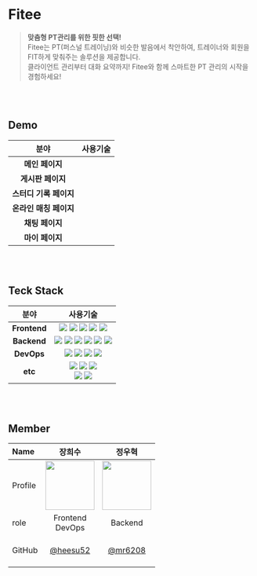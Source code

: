# Fitee
>**맞춤형 PT관리를 위한 핏한 선택!**<br>
>Fitee는 PT(퍼스널 트레이닝)와 비슷한 발음에서 착안하여, 트레이너와 회원을 FIT하게 맞춰주는 솔루션을 제공합니다. <br>
>클라이언트 관리부터 대화 요약까지! Fitee와 함께 스마트한 PT 관리의 시작을 경험하세요!


<br><br>
## Demo
| 분야| 사용기술  |
|:----:|:------:|
| **메인 페이지**|  |
| **게시판 페이지**  |   |
| **스터디 기록 페이지**  |  |
| **온라인 매칭 페이지**  |    |
| **채팅 페이지**  |  |
| **마이 페이지**  |  |


<br><br>
## Teck Stack
|분야| 사용기술  |
|:---:|:----------:|
| **Frontend**  |   <img src="https://img.shields.io/badge/typescript-3178C6?style=for-the-badge&logo=typescript&logoColor=ffffff"/> <img src="https://img.shields.io/badge/REACT-61DAFB?style=for-the-badge&logo=React&logoColor=000000"/> <img src="https://img.shields.io/badge/styledcomponents-DB7093?style=for-the-badge&logo=styledcomponents&logoColor=ffffff"/> <img src="https://img.shields.io/badge/prettier-F7B93E?style=for-the-badge&logo=prettier&logoColor=ffffff"/> <img src="https://img.shields.io/badge/eslint-4B32C3?style=for-the-badge&logo=eslint&logoColor=ffffff"/> |
| **Backend**  | <img src="https://img.shields.io/badge/springboot-6DB33F?style=for-the-badge&logo=springboot&logoColor=ffffff"/>  <img src="https://img.shields.io/badge/springsecurity-6DB33F?style=for-the-badge&logo=springsecurity&logoColor=ffffff"/> <img src="https://img.shields.io/badge/spring-6DB33F?style=for-the-badge&logo=spring&logoColor=ffffff"/>  <img src="https://img.shields.io/badge/rabbitmq-FF6600?style=for-the-badge&logo=rabbitmq&logoColor=ffffff"/> <img src="https://img.shields.io/badge/amazonrds-527FFF?style=for-the-badge&logo=amazonrds&logoColor=000000"/> <img src="https://img.shields.io/badge/mariadb-003545?style=for-the-badge&logo=mariadb&logoColor=ffffff"/>  | 
| **DevOps**  | <img src="https://img.shields.io/badge/nginx-009639?style=for-the-badge&logo=nginx&logoColor=ffffff"/> <img src="https://img.shields.io/badge/docker-2496ED?style=for-the-badge&logo=docker&logoColor=ffffff"/> <img src="https://img.shields.io/badge/amazonec2-FF9900?style=for-the-badge&logo=amazonec2&logoColor=ffffff"/> <img src="https://img.shields.io/badge/amazons3-569A31?style=for-the-badge&logo=amazons3&logoColor=ffffff"/> |
| **etc**  | <img src="https://img.shields.io/badge/swagger-85EA2D?style=for-the-badge&logo=swagger&logoColor=ffffff"/> <img src="https://img.shields.io/badge/github-181717?style=for-the-badge&logo=github&logoColor=ffffff"/> <img src="https://img.shields.io/badge/notion-000000?style=for-the-badge&logo=notion&logoColor=ffffff"/> <br> <img src="https://img.shields.io/badge/figma-F24E1E?style=for-the-badge&logo=figma&logoColor=ffffff"/> <img src="https://img.shields.io/badge/postman-FF6C37?style=for-the-badge&logo=postman&logoColor=ffffff"/>|

<br><br>


## Member
| Name    | <center>장희수</center>   |                <center>정우혁</center>        |
| :------ | :---------------------------------------------------------: | :-----------------------------------------------------------: |
| Profile | <img src="https://github.com/user-attachments/assets/7a645443-b51f-4a36-aba9-319326088799" width="100" height="100">  | <img src="https://github.com/TUK2024CD-Studymate/.github/assets/83015089/525fdd33-3323-488a-a4c3-7d51dbf9c95a" width="100" height="100">  |
| role    |                 <center> Frontend<br> DevOps</center>                  |                   <center> Backend </center>               |             
| GitHub  | &nbsp;&nbsp;<center>[@heesu52](https://github.com/heesu52)</center>&nbsp;&nbsp; | &nbsp;&nbsp;<center>[@mr6208](https://github.com/mr6208)</center>&nbsp;&nbsp; | 
